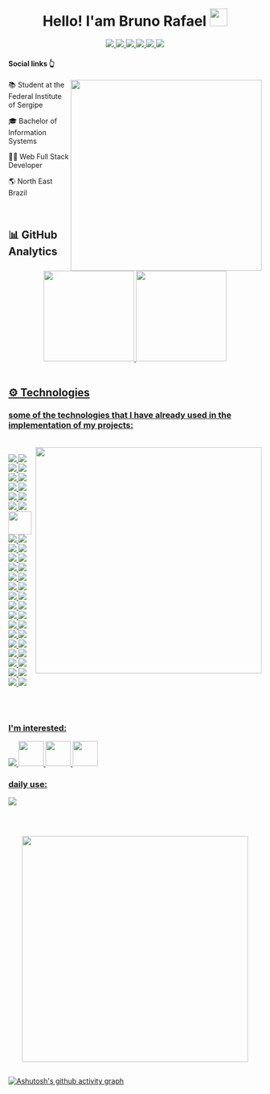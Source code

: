 <div align="center">
   <h1>
     Hello! I'am Bruno Rafael    
     <img src="https://media.giphy.com/media/hvRJCLFzcasrR4ia7z/giphy.gif" width="35px" height="35px">
   </h1>
</div>
 
<div align="center">
  <a href="https://twitter.com/DevBrunoRafael"> 
    <img src="https://img.shields.io/badge/Twitter-%231DA1F2.svg?style=for-the-badge&logo=Twitter&logoColor=white"/>
  </a>
  <a href="mailto:devbrunorafaell@gmail.com">
    <img src="https://img.shields.io/badge/Gmail-D14836?style=for-the-badge&logo=gmail&logoColor=white"/>
  </a>
  <a href="http://wa.me/5579998425258">
    <img src="https://img.shields.io/badge/WhatsApp-25D366?style=for-the-badge&logo=whatsapp&logoColor=white"/>
  </a>
  <a href="https://www.instagram.com/brunorafael_ns/">
    <img src="https://img.shields.io/badge/Instagram-E4405F?style=for-the-badge&logo=instagram&logoColor=white"/>
  </a>
  <a href="https://twitter.com/DevBrunoRafael">
    <img src="https://img.shields.io/badge/Telegram-2CA5E0?style=for-the-badge&logo=telegram&logoColor=white"/>
  </a>
  <a href="https://www.linkedin.com/in/bruno-rafael-955b9a234/">
    <img src="https://img.shields.io/badge/LinkedIn-0077B5?style=for-the-badge&logo=linkedin&logoColor=white"/>
  </a>
</div>


#### Social links :point_up_2:
<img src="https://github.com/mayankchaudhary26/Cool-Readme-ideas/blob/master/data/multi-screen.gif" min-width="380px" max-width="380px" width="380px" align="right">
 <div>
   <p>📚 Student at the Federal Institute of Sergipe</p>
   <p>🎓 Bachelor of Information Systems</p> 
   <p>👨‍💻 Web Full Stack Developer</p>
   <p>🌎 North East Brazil </p>
 </div>
<br>

## :bar_chart: GitHub Analytics

<div align="center">
  <a href="https://github.com/BrunoRafael-01">
  <img height="180em" src="https://github-readme-stats.vercel.app/api?username=DevBrunoRafael&show_icons=true&theme=github_dark&include_all_commits=true&count_private=true">
  <img height="180em" src="https://github-readme-stats.vercel.app/api/top-langs/?username=DevBrunoRafael&layout=compact&langs_count=7&theme=github_dark">
</div><br>

  
##  :gear: Technologies
  
### some of the technologies that I have already used in the implementation of my projects:
<br>
 

<img src="https://raw.githubusercontent.com/MicaelliMedeiros/micaellimedeiros/master/image/computer-illustration.png" min-width="450px" max-width="450px" width="450px" align="right">
   
<p align="left">
    <img src="https://skillicons.dev/icons?i=postgres" />
    <img src="https://skillicons.dev/icons?i=mysql" />
    <img src="https://skillicons.dev/icons?i=mongodb" />
    <img src="https://skillicons.dev/icons?i=redis" />
    <img src="https://skillicons.dev/icons?i=hibernate" />
    <img src="https://skillicons.dev/icons?i=java" />
    <img src="https://skillicons.dev/icons?i=spring" />
    <img src="https://skillicons.dev/icons?i=git" />
    <img src="https://skillicons.dev/icons?i=rabbitmq" />
    <img src="https://skillicons.dev/icons?i=kafka" />
    <img src="https://skillicons.dev/icons?i=docker" />
    <img src="https://skillicons.dev/icons?i=bootstrap" />
    <img width="46" src="https://www.thymeleaf.org/images/thymeleaf.png">
    <img src="https://skillicons.dev/icons?i=html" />
    <img src="https://skillicons.dev/icons?i=css" />
    <img src="https://skillicons.dev/icons?i=sass" />
    <img src="https://skillicons.dev/icons?i=js" />
    <img src="https://skillicons.dev/icons?i=ts" />
    <img src="https://skillicons.dev/icons?i=express" />
    <img src="https://skillicons.dev/icons?i=nodejs" />
    <img src="https://skillicons.dev/icons?i=jest" />
    <img src="https://skillicons.dev/icons?i=nestjs" />
    <img src="https://skillicons.dev/icons?i=prisma" />
    <img src="https://skillicons.dev/icons?i=react" />
    <img src="https://skillicons.dev/icons?i=angular" />
    <img src="https://skillicons.dev/icons?i=vite" />
   <img src="https://skillicons.dev/icons?i=next" />
   <img src="https://skillicons.dev/icons?i=dart" />
   <img src="https://skillicons.dev/icons?i=flutter" />
    <img src="https://skillicons.dev/icons?i=styledcomponents" />
    <img src="https://skillicons.dev/icons?i=tailwind" />
    <img src="https://skillicons.dev/icons?i=firebase" />
    <img src="https://skillicons.dev/icons?i=linux" />
    <img src="https://skillicons.dev/icons?i=prometheus" />
    <img src="https://skillicons.dev/icons?i=grafana" />
    <img src="https://skillicons.dev/icons?i=graphql" />
    <img src="https://skillicons.dev/icons?i=heroku" />
   <img src="https://skillicons.dev/icons?i=selenium" />
   <img src="https://skillicons.dev/icons?i=dotnet" />
   <img src="https://skillicons.dev/icons?i=cs" />
   <img src="https://skillicons.dev/icons?i=aws" />
   <img src="https://skillicons.dev/icons?i=kubernetes" />
   <img src="https://skillicons.dev/icons?i=githubactions" />
   <img src="https://skillicons.dev/icons?i=tauri" />
   <img src="https://skillicons.dev/icons?i=electron" />       

</p>
</br>
</br>

### I'm interested:
<p align="left">
    <img src="https://skillicons.dev/icons?i=ansible,azure,jenkins" />
    <img width="50" src="https://img.icons8.com/fluency/1x/terraform.png" />
    <img width="50" src="https://img.icons8.com/color/1x/elasticsearch.png" />
    <img width="50" src="https://img.icons8.com/color/1x/kibana.png" />
</p>

### daily use:
<p align="left">
  <a href="https://skillicons.dev">
    <img src="https://skillicons.dev/icons?i=codepen,vercel,figma,idea,postman,vscode" />
  </a>
</p></br>

##

<div align="center">
    <img src="http://github-readme-streak-stats.herokuapp.com?user=DevBrunoRafael&theme=gotham&hide_border=true" width="450"/>
</div>

## 
[![Ashutosh's github activity graph](https://github-readme-activity-graph.vercel.app/graph?username=DevBrunoRafael&theme=github-compact)](https://github.com/ashutosh00710/github-readme-activity-graph)


